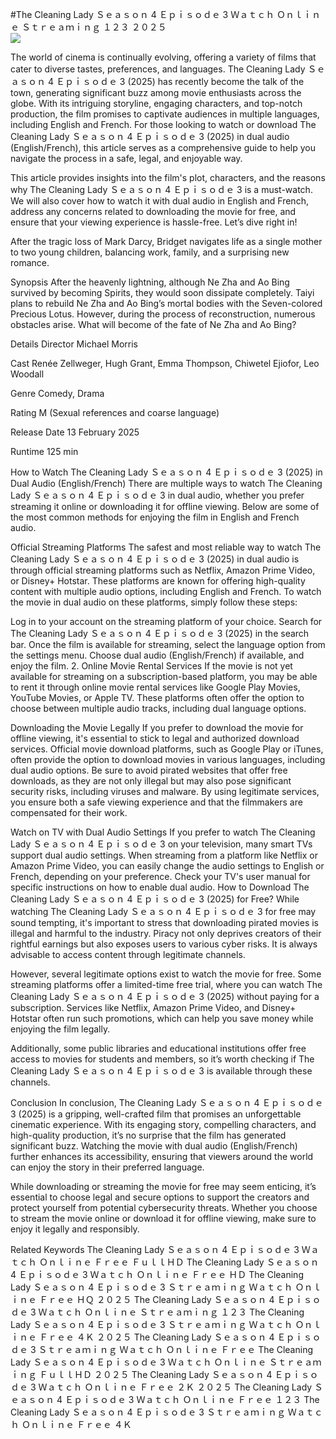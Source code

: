 #The Cleaning Lady Ｓｅａｓｏｎ 4 Ｅｐｉｓｏｄｅ 3 Ｗａｔｃｈ Ｏｎｌｉｎｅ Ｓｔｒｅａｍｉｎｇ １２３ ２０２５  
[![](https://i.imgur.com/qSNzIqt.png)](https://movie.rssnews.media/xBZVqXp.php)  
  
The world of cinema is continually evolving, offering a variety of films that cater to diverse tastes, preferences, and languages. The Cleaning Lady Ｓｅａｓｏｎ 4 Ｅｐｉｓｏｄｅ 3 (2025) has recently become the talk of the town, generating significant buzz among movie enthusiasts across the globe. With its intriguing storyline, engaging characters, and top-notch production, the film promises to captivate audiences in multiple languages, including English and French. For those looking to watch or download The Cleaning Lady Ｓｅａｓｏｎ 4 Ｅｐｉｓｏｄｅ 3 (2025) in dual audio (English/French), this article serves as a comprehensive guide to help you navigate the process in a safe, legal, and enjoyable way.

This article provides insights into the film's plot, characters, and the reasons why The Cleaning Lady Ｓｅａｓｏｎ 4 Ｅｐｉｓｏｄｅ 3 is a must-watch. We will also cover how to watch it with dual audio in English and French, address any concerns related to downloading the movie for free, and ensure that your viewing experience is hassle-free. Let’s dive right in!

After the tragic loss of Mark Darcy, Bridget navigates life as a single mother to two young children, balancing work, family, and a surprising new romance.

Synopsis
After the heavenly lightning, although Ne Zha and Ao Bing survived by becoming Spirits, they would soon dissipate completely. Taiyi plans to rebuild Ne Zha and Ao Bing’s mortal bodies with the Seven-colored Precious Lotus. However, during the process of reconstruction, numerous obstacles arise. What will become of the fate of Ne Zha and Ao Bing?

Details
Director Michael Morris

Cast Renée Zellweger, Hugh Grant, Emma Thompson, Chiwetel Ejiofor, Leo Woodall

Genre Comedy, Drama

Rating M (Sexual references and coarse language)

Release Date 13 February 2025

Runtime 125 min

How to Watch The Cleaning Lady Ｓｅａｓｏｎ 4 Ｅｐｉｓｏｄｅ 3 (2025) in Dual Audio (English/French)
There are multiple ways to watch The Cleaning Lady Ｓｅａｓｏｎ 4 Ｅｐｉｓｏｄｅ 3 in dual audio, whether you prefer streaming it online or downloading it for offline viewing. Below are some of the most common methods for enjoying the film in English and French audio.

Official Streaming Platforms The safest and most reliable way to watch The Cleaning Lady Ｓｅａｓｏｎ 4 Ｅｐｉｓｏｄｅ 3 (2025) in dual audio is through official streaming platforms such as Netflix, Amazon Prime Video, or Disney+ Hotstar. These platforms are known for offering high-quality content with multiple audio options, including English and French.
To watch the movie in dual audio on these platforms, simply follow these steps:

Log in to your account on the streaming platform of your choice. Search for The Cleaning Lady Ｓｅａｓｏｎ 4 Ｅｐｉｓｏｄｅ 3 (2025) in the search bar. Once the film is available for streaming, select the language option from the settings menu. Choose dual audio (English/French) if available, and enjoy the film. 2. Online Movie Rental Services If the movie is not yet available for streaming on a subscription-based platform, you may be able to rent it through online movie rental services like Google Play Movies, YouTube Movies, or Apple TV. These platforms often offer the option to choose between multiple audio tracks, including dual language options.

Downloading the Movie Legally If you prefer to download the movie for offline viewing, it's essential to stick to legal and authorized download services. Official movie download platforms, such as Google Play or iTunes, often provide the option to download movies in various languages, including dual audio options.
Be sure to avoid pirated websites that offer free downloads, as they are not only illegal but may also pose significant security risks, including viruses and malware. By using legitimate services, you ensure both a safe viewing experience and that the filmmakers are compensated for their work.

Watch on TV with Dual Audio Settings If you prefer to watch The Cleaning Lady Ｓｅａｓｏｎ 4 Ｅｐｉｓｏｄｅ 3 on your television, many smart TVs support dual audio settings. When streaming from a platform like Netflix or Amazon Prime Video, you can easily change the audio settings to English or French, depending on your preference. Check your TV's user manual for specific instructions on how to enable dual audio.
How to Download The Cleaning Lady Ｓｅａｓｏｎ 4 Ｅｐｉｓｏｄｅ 3 (2025) for Free?
While watching The Cleaning Lady Ｓｅａｓｏｎ 4 Ｅｐｉｓｏｄｅ 3 for free may sound tempting, it's important to stress that downloading pirated movies is illegal and harmful to the industry. Piracy not only deprives creators of their rightful earnings but also exposes users to various cyber risks. It is always advisable to access content through legitimate channels.

However, several legitimate options exist to watch the movie for free. Some streaming platforms offer a limited-time free trial, where you can watch The Cleaning Lady Ｓｅａｓｏｎ 4 Ｅｐｉｓｏｄｅ 3 (2025) without paying for a subscription. Services like Netflix, Amazon Prime Video, and Disney+ Hotstar often run such promotions, which can help you save money while enjoying the film legally.

Additionally, some public libraries and educational institutions offer free access to movies for students and members, so it’s worth checking if The Cleaning Lady Ｓｅａｓｏｎ 4 Ｅｐｉｓｏｄｅ 3 is available through these channels.

Conclusion
In conclusion, The Cleaning Lady Ｓｅａｓｏｎ 4 Ｅｐｉｓｏｄｅ 3 (2025) is a gripping, well-crafted film that promises an unforgettable cinematic experience. With its engaging story, compelling characters, and high-quality production, it’s no surprise that the film has generated significant buzz. Watching the movie with dual audio (English/French) further enhances its accessibility, ensuring that viewers around the world can enjoy the story in their preferred language.

While downloading or streaming the movie for free may seem enticing, it’s essential to choose legal and secure options to support the creators and protect yourself from potential cybersecurity threats. Whether you choose to stream the movie online or download it for offline viewing, make sure to enjoy it legally and responsibly.

Related Keywords
The Cleaning Lady Ｓｅａｓｏｎ 4 Ｅｐｉｓｏｄｅ 3 Ｗａｔｃｈ Ｏｎｌｉｎｅ Ｆｒｅｅ ＦｕｌｌＨＤ
The Cleaning Lady Ｓｅａｓｏｎ 4 Ｅｐｉｓｏｄｅ 3 Ｗａｔｃｈ Ｏｎｌｉｎｅ Ｆｒｅｅ ＨＤ
The Cleaning Lady Ｓｅａｓｏｎ 4 Ｅｐｉｓｏｄｅ 3 Ｓｔｒｅａｍｉｎｇ Ｗａｔｃｈ Ｏｎｌｉｎｅ Ｆｒｅｅ ＨＱ ２０２５
The Cleaning Lady Ｓｅａｓｏｎ 4 Ｅｐｉｓｏｄｅ 3 Ｗａｔｃｈ Ｏｎｌｉｎｅ Ｓｔｒｅａｍｉｎｇ １２３
The Cleaning Lady Ｓｅａｓｏｎ 4 Ｅｐｉｓｏｄｅ 3 Ｓｔｒｅａｍｉｎｇ Ｗａｔｃｈ Ｏｎｌｉｎｅ Ｆｒｅｅ ４Ｋ ２０２５
The Cleaning Lady Ｓｅａｓｏｎ 4 Ｅｐｉｓｏｄｅ 3 Ｓｔｒｅａｍｉｎｇ Ｗａｔｃｈ Ｏｎｌｉｎｅ Ｆｒｅｅ
The Cleaning Lady Ｓｅａｓｏｎ 4 Ｅｐｉｓｏｄｅ 3 Ｗａｔｃｈ Ｏｎｌｉｎｅ Ｓｔｒｅａｍｉｎｇ ＦｕｌｌＨＤ ２０２５
The Cleaning Lady Ｓｅａｓｏｎ 4 Ｅｐｉｓｏｄｅ 3 Ｗａｔｃｈ Ｏｎｌｉｎｅ Ｆｒｅｅ ２Ｋ ２０２５
The Cleaning Lady Ｓｅａｓｏｎ 4 Ｅｐｉｓｏｄｅ 3 Ｗａｔｃｈ Ｏｎｌｉｎｅ Ｆｒｅｅ １２３
The Cleaning Lady Ｓｅａｓｏｎ 4 Ｅｐｉｓｏｄｅ 3 Ｓｔｒｅａｍｉｎｇ Ｗａｔｃｈ Ｏｎｌｉｎｅ Ｆｒｅｅ ４Ｋ
